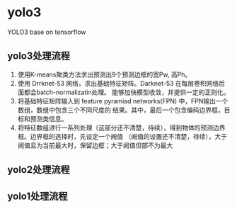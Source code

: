 # yolo3
YOLO3 base on tensorflow
## yolo3处理流程
1. 使用K-means聚类方法求出预测出9个预测边框的宽Pw, 高Ph。
2. 使用 Drrknet-53 网络，求出基础特征矩阵。Darknet-53 在每层卷积网络后面都会batch-normalizatin处理。
   能够加快模型收敛，并提供一定的正则化。
3. 将基础特征矩阵输入到 feature pyramiad networks(FPN) 中，FPN输出一个数组，数组中包含三个不同尺度的
   结果。其中，最后一个包含编码边界框，目标和预测类信息。
4. 将特征数组进行一系列处理（这部分还不清楚，待续），得到物体的预测边界框。边界框的选择时，先设定一个阙值
   （阙值的设置还不清楚，待续），大于阙值且为当前最大时，保留边框；大于阙值但部不为最大
## yolo2处理流程

## yolo1处理流程
